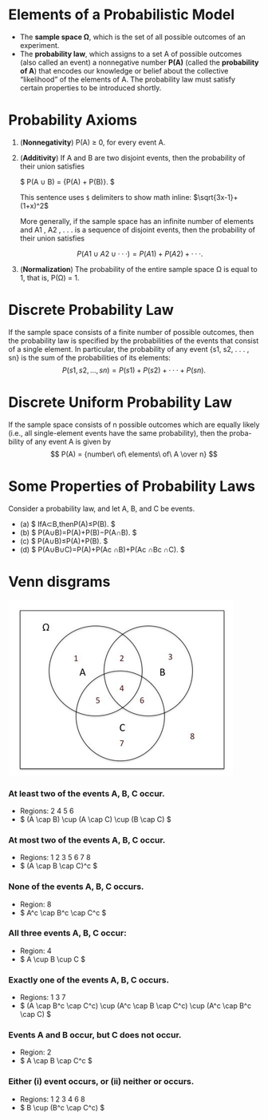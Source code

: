 # Elements of a Probabilistic Model

- The **sample space Ω**, which is the set of all possible outcomes of an
  experiment.
- The **probability law**, which assigns to a set A of possible outcomes (also called an event) a nonnegative number **P(A)** (called the **probability of A**) that encodes our knowledge or belief about the collective “likelihood” of the elements of A. The probability law must satisfy certain properties to be introduced shortly.

# Probability Axioms

1. (**Nonnegativity**) P(A) ≥ 0, for every event A.
2. (**Additivity**) If A and B are two disjoint events, then the probability of their union satisfies
   
   $ P(A ∪ B) = {P(A) + P(B)}. $
   
   This sentence uses `$` delimiters to show math inline:  $\sqrt{3x-1}+(1+x)^2$

   More generally, if the sample space has an infinite number of elements and A1 , A2 , . . . is a sequence of disjoint events, then the probability of their union satisfies

   $$P(A1 ∪A2 ∪···) = {P(A1)+P(A2)+···}.$$

3. (**Normalization**) The probability of the entire sample space Ω is equal to 1, that is, P(Ω) = 1.

# Discrete Probability Law

If the sample space consists of a finite number of possible outcomes, then the probability law is specified by the probabilities of the events that consist of a single element. In particular, the probability of any event {s1, s2, . . . , sn} is the sum of the probabilities of its elements:
$$ P({s1, s2, . . . , sn}) = {P(s1) + P(s2) + · · · + P(sn)}. $$

# Discrete Uniform Probability Law

If the sample space consists of n possible outcomes which are equally likely (i.e., all single-element events have the same probability), then the proba- bility of any event A is given by
$$ P(A) = {number\ of\ elements\ of\ A \over n} $$

# Some Properties of Probability Laws

Consider a probability law, and let A, B, and C be events.

- (a) $ IfA⊂B,thenP(A)≤P(B). $
- (b) $ P(A∪B)=P(A)+P(B)−P(A∩B). $
- (c) $ P(A∪B)≤P(A)+P(B). $
- (d) $ P(A∪B∪C)=P(A)+P(Ac ∩B)+P(Ac ∩Bc ∩C). $

# Venn disgrams

![Venn Diagram](./images/Venn_diagram.jpeg)

### At least two of the events A, B, C occur.

- Regions: 2 4 5 6
- $ (A \cap B) \cup (A \cap C) \cup (B \cap C) $

### At most two of the events A, B, C occur.

- Regions: 1 2 3 5 6 7 8
- $ (A \cap B \cap C)^c $

### None of the events A, B, C occurs.

- Region: 8
- $ A^c \cap B^c \cap C^c $

### All three events A, B, C occur:

- Region: 4
- $ A \cup B \cup C $

### Exactly one of the events A, B, C occurs.

- Regions: 1 3 7
- $ (A \cap B^c \cap C^c) \cup (A^c \cap B \cap C^c) \cup (A^c \cap B^c \cap C) $

### Events A and B occur, but C does not occur.

- Region: 2
- $ A \cap B \cap C^c $

### Either (i) event occurs, or (ii) neither or occurs.

- Regions: 1 2 3 4 6 8
- $ B \cup (B^c \cap C^c) $
